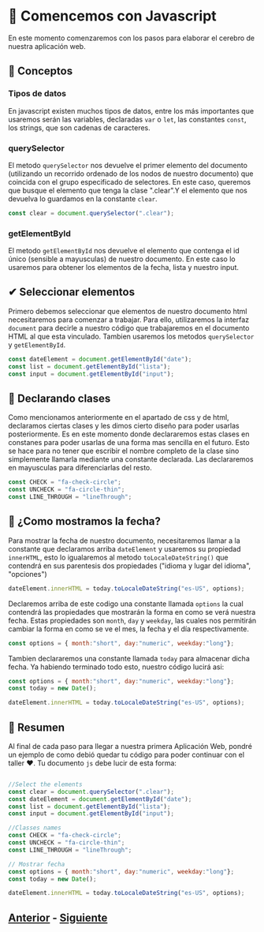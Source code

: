 # 🧠 Comencemos con Javascript

En este momento comenzaremos con los pasos para elaborar el cerebro de nuestra aplicación web. 

## 🤗 Conceptos

### Tipos de datos
En javascript existen muchos tipos de datos, entre los más importantes que usaremos serán las variables, declaradas ``var`` o ``let``, las constantes ``const``, los strings, que son cadenas de caracteres. 

### querySelector
El metodo ``querySelector`` nos devuelve el primer elemento del documento (utilizando un recorrido ordenado de los nodos de nuestro documento) que coincida con el grupo especificado de selectores. En este caso, queremos que busque el elemento que tenga la clase ".clear".Y el elemento que nos devuelva lo guardamos en la constante ``clear``. 

```js
const clear = document.querySelector(".clear");
```

### getElementById
El metodo ``getElementById`` nos devuelve el elemento que contenga el id único (sensible a mayusculas) de nuestro documento. En este caso lo usaremos para obtener los elementos de la fecha, lista y nuestro input.

## ✔ Seleccionar elementos
Primero debemos seleccionar que elementos de nuestro documento html necesitaremos para comenzar a trabajar. Para ello, utilizaremos la interfaz ``document`` para decirle a nuestro código que trabajaremos en el documento HTML al que esta vinculado. Tambien usaremos los metodos ``querySelector`` y ``getElementById``.


```js
const dateElement = document.getElementById("date");
const list = document.getElementById("lista");
const input = document.getElementById("input");
```

## 👀 Declarando clases
Como mencionamos anteriormente en el apartado de css y de html, declaramos ciertas clases y les dimos cierto diseño para poder usarlas posteriormente. Es en este momento donde declararemos estas clases en constanes para poder usarlas de una forma mas sencilla en el futuro. Esto se hace para no tener que escribir el nombre completo de la clase sino simplemente llamarla mediante una constante declarada. Las declararemos en mayusculas para diferenciarlas del resto. 

```js
const CHECK = "fa-check-circle";
const UNCHECK = "fa-circle-thin";
const LINE_THROUGH = "lineThrough";
```

## 📆 ¿Como mostramos la fecha?
Para mostrar la fecha de nuestro documento, necesitaremos llamar a la constante que declaramos arriba ``dateElement`` y usaremos su propiedad ``innerHTML``, esto lo igualaremos al metodo ``toLocaleDateString()`` que contendrá en sus parentesis dos propiedades ("idioma y lugar del idioma", "opciones")

```js
dateElement.innerHTML = today.toLocaleDateString("es-US", options);
```

Declaremos arriba de este codigo una constante llamada ``options`` la cual contendrá las propiedades que mostrarán la forma en como se verá nuestra fecha. Estas propiedades son ``month``, ``day`` y ``weekday``, las cuales nos permitirán cambiar la forma en como se ve el mes, la fecha y el día respectivamente. 

```js
const options = { month:"short", day:"numeric", weekday:"long"};
```

Tambien declararemos una constante llamada ``today`` para almacenar dicha fecha. Ya habiendo terminado todo esto, nuestro código lucirá asi:

```js
const options = { month:"short", day:"numeric", weekday:"long"};
const today = new Date();

dateElement.innerHTML = today.toLocaleDateString("es-US", options);
```

## 👅 Resumen
Al final de cada paso para llegar a nuestra primera Aplicación Web, pondré un ejemplo de como debió quedar tu código para poder continuar con el taller ❤. Tu  documento ``js`` debe lucir de esta forma:

```js

//Select the elements
const clear = document.querySelector(".clear");
const dateElement = document.getElementById("date");
const list = document.getElementById("lista");
const input = document.getElementById("input");

//Classes names
const CHECK = "fa-check-circle";
const UNCHECK = "fa-circle-thin";
const LINE_THROUGH = "lineThrough";

// Mostrar fecha
const options = { month:"short", day:"numeric", weekday:"long"};
const today = new Date();

dateElement.innerHTML = today.toLocaleDateString("es-US", options);

```

## [Anterior](https://github.com/MiguelRAvila/MiPrimeraAplicacionWeb/blob/master/Project:%202.-CSS.md) - [Siguiente](https://github.com/MiguelRAvila/MiPrimeraAplicacionWeb/blob/master/Project:%204.-A%C3%B1adir%20un%20to-do:%20funciones%20y%20condicionales.md)
